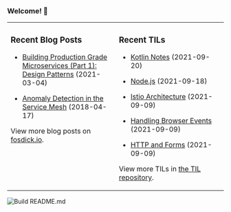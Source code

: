 ### Welcome! 👋
<!--
- 🔭 I’m currently working on ...
- 🌱 I’m currently learning ...
- 👯 I’m looking to collaborate on ...
- 🤔 I’m looking for help with ...
- 💬 Ask me about ...
- 📫 How to reach me: ...
- 😄 Pronouns: ...
- ⚡ Fun fact: ...
-->

<table>
<tr>
<td valign="top" width="50%">

### Recent Blog Posts
<!-- Blog entries start -->
- [Building Production Grade Microservices (Part 1): Design Patterns](https://www.fosdick.io/2021/03/04/building-production-grade-microservices-part-1.html) (2021-03-04)

- [Anomaly Detection in the Service Mesh](https://www.fosdick.io/2018/04/17/anomaly-detection-in-the-service-mesh.html) (2018-04-17)
<!-- Blog entries end -->
View more blog posts on [fosdick.io](https://www.fosdick.io/).

</td>

<td valign="top" width="50%">

### Recent TILs
<!-- TILs start -->
- [Kotlin Notes](https://github.com/fosdickio/til/blob/main/kotlin/kotlin-notes.md) (2021-09-20)

- [Node.js](https://github.com/fosdickio/til/blob/main/javascript/20-nodesjs.md) (2021-09-18)

- [Istio Architecture](https://github.com/fosdickio/til/blob/main/istio/istio-architecture.md) (2021-09-09)

- [Handling Browser Events](https://github.com/fosdickio/til/blob/main/javascript/15-handling-events.md) (2021-09-09)

- [HTTP and Forms](https://github.com/fosdickio/til/blob/main/javascript/18-http-and-forms.md) (2021-09-09)
<!-- TILs end -->
View more TILs in [the TIL repository](https://github.com/fosdickio/til).

</td>
</tr>
</table>

![Build README.md](https://github.com/fosdickio/fosdickio/workflows/Build%20README.md/badge.svg)

